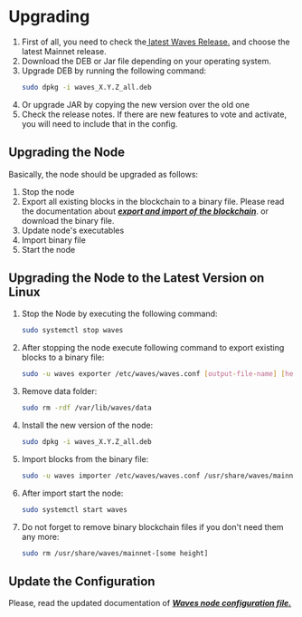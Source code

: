 # Upgrading

1. First of all, you need to check the[ latest Waves Release.](https://github.com/wavesplatform/Waves/releases) and choose the latest Mainnet release.
2. Download the DEB or Jar file depending on your operating system.
3. Upgrade DEB by running the following command:
   ```bash
   sudo dpkg -i waves_X.Y.Z_all.deb
   ```
4. Or upgrade JAR by copying the new version over the old one
5. Check the release notes. If there are new features to vote and activate, you will need to include that in the config.

## Upgrading the Node

Basically, the node should be upgraded as follows:  
1. Stop the node  
2. Export all existing blocks in the blockchain to a binary file. Please read the documentation about [_**export and import of the blockchain**_](/waves-full-node/options-for-getting-actual-blockchain/export-and-import-from-the-blockchain.md). or download the binary file.  
3. Update node's executables  
4. Import binary file  
5. Start the node

## Upgrading the Node to the Latest Version on Linux

1. Stop the Node by executing the following command:
   ```bash
   sudo systemctl stop waves
   ```
2. After stopping the node execute following command to export existing blocks to a binary file:
   ```bash
   sudo -u waves exporter /etc/waves/waves.conf [output-file-name] [height]
   ```
3. Remove data folder:
   ```bash
   sudo rm -rdf /var/lib/waves/data
   ```
4. Install the new version of the node:
   ```bash
   sudo dpkg -i waves_X.Y.Z_all.deb
   ```
5. Import blocks from the binary file:
   ```bash
   sudo -u waves importer /etc/waves/waves.conf /usr/share/waves/mainnet-[some height]
   ```
6. After import start the node:
   ```bash
   sudo systemctl start waves
   ```
7. Do not forget to remove binary blockchain files if you don't need them any more:
   ```bash
   sudo rm /usr/share/waves/mainnet-[some height]
   ```

## Update the Configuration

Please, read the updated documentation of [_**Waves node configuration file.**_](/waves-full-node/configuration-parameters.md)

